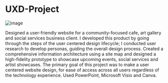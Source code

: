 # UXD-Project
![image](https://github.com/user-attachments/assets/0c6bc324-1247-4beb-98ea-bf02e7b0809f)

Designed a user-friendly website for a community-focused cafe, art gallery and social services business client. I developed this product by going through the steps of the user centered design lifecycle; I conducted user research to develop personas, guiding the overall design process. Created a comprehensive information architecture using a site map and designed a high-fidelity prototype to showcase upcoming events, social services and artist showcases. The primary goal of this project was to make a user centered website design, for ease of access across all users regardless of the technology experience. Used PowerPoint, Microsoft Visio and Canva.
